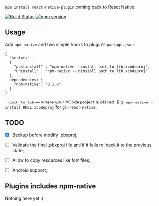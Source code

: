`npm install react-native-plugin` coming back to React Native.

[![Build Status](https://travis-ci.org/ptmt/npm-native.svg)](https://travis-ci.org/ptmt/npm-native)
[![npm version](https://badge.fury.io/js/npm-native.svg)](https://badge.fury.io/js/npm-native)

## Usage

Add `npm-native` and two simple hooks to plugin's `package.json`:

```
{
  "scripts" :
  {
    "postinstall" : "npm-native --install path_to_lib.xcodeproj",
    "uninstall" : "npm-native --uninstall path_to_lib.xcodeproj"
  },
  dependencies: {
    "npm-native": "0.1.x"
  }
}
```
`--path_to_lib` — where your XCode project is placed.
E.g. `npm-native --install RNGL.xcodeproj` for `gl-react-native`.

## TODO

-[x] Backup before modify .pbxproj;

-[ ] Validate the final .pbxproj file and if it fails rollback it to the previous state;

-[ ] Allow to copy resources like font files;

-[ ] Android support;

## Plugins includes npm-native

Nothing here yet :(
